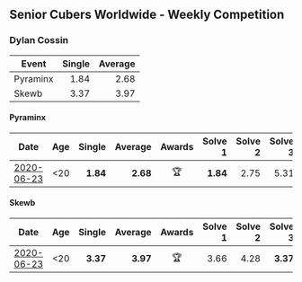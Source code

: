 ## Senior Cubers Worldwide - Weekly Competition
### Dylan Cossin

| Event | Single | Average |
| -- | --: | --: |
| Pyraminx | 1.84 | 2.68 |
| Skewb | 3.37 | 3.97 |

#### Pyraminx

| Date | Age | Single | Average | Awards | Solve 1 | Solve 2 | Solve 3 | Solve 4 | Solve 5 | Video |
| :--: | :--: | --: | --: | :--: | --: | --: | --: | --: | --: | :-- |
| [2020-06-23](../results/pyram/2020-06-23.md) | <20 | **1.84** | **2.68** | 🏆 | **1.84** | 2.75 | 5.31 | 2.59 | 2.71 | [Link](https://www.facebook.com/dylan.andrew1/videos/3097979393620158/) |


#### Skewb

| Date | Age | Single | Average | Awards | Solve 1 | Solve 2 | Solve 3 | Solve 4 | Solve 5 | Video |
| :--: | :--: | --: | --: | :--: | --: | --: | --: | --: | --: | :-- |
| [2020-06-23](../results/skewb/2020-06-23.md) | <20 | **3.37** | **3.97** | 🏆 | 3.66 | 4.28 | **3.37** | 7.02 | 3.96 | [Link](https://www.facebook.com/dylan.andrew1/videos/3097967856954645/) |


<!-- Global site tag (gtag.js) - Google Analytics -->
<script async src="https://www.googletagmanager.com/gtag/js?id=UA-86348435-3"></script>
<script>window.dataLayer = window.dataLayer || []; function gtag() {dataLayer.push(arguments);} gtag('js', new Date()); gtag('config', 'UA-86348435-3');</script>
